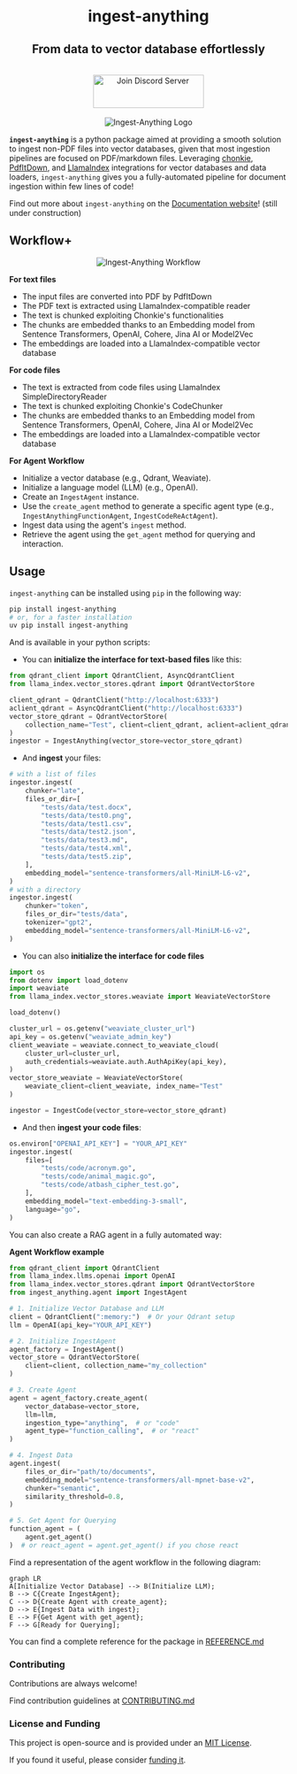 <div align="center">
<h1>ingest-anything</h1>
<h2>From data to vector database effortlessly</h2>
</div>
<br>
<div align="center">
    <a href="https://discord.gg/AXcVf269"><img src="https://img.shields.io/badge/Discord-%235865F2.svg?style=for-the-badge&logo=discord&logoColor=white" alt="Join Discord Server" width=200 height=60></a>
</div>
<br>
<div align="center">
    <img src="https://raw.githubusercontent.com/AstraBert/ingest-anything/main/logo.png" alt="Ingest-Anything Logo">
</div>

**`ingest-anything`** is a python package aimed at providing a smooth solution to ingest non-PDF files into vector databases, given that most ingestion pipelines are focused on PDF/markdown files. Leveraging [chonkie](https://docs.chonkie.ai/getting-started/introduction), [PdfItDown](https://github.com/AstraBert/PdfItDown), and [LlamaIndex](https://www.llamaindex.ai) integrations for vector databases and data loaders, `ingest-anything` gives you a fully-automated pipeline for document ingestion within few lines of code!

Find out more about `ingest-anything` on the [Documentation website](https://pdfitdown.eu/built-with-pdfitdown/ingest-anything)! (still under construction)

## Workflow+

<div align="center">
    <img src="https://raw.githubusercontent.com/AstraBert/ingest-anything/main/workflow.png" alt="Ingest-Anything Workflow">
</div>

**For text files**

- The input files are converted into PDF by PdfItDown
- The PDF text is extracted using LlamaIndex-compatible reader
- The text is chunked exploiting Chonkie's functionalities
- The chunks are embedded thanks to an Embedding model from Sentence Transformers, OpenAI, Cohere, Jina AI or Model2Vec
- The embeddings are loaded into a LlamaIndex-compatible vector database

**For code files**

- The text is extracted from code files using LlamaIndex SimpleDirectoryReader
- The text is chunked exploiting Chonkie's CodeChunker
- The chunks are embedded thanks to an Embedding model from Sentence Transformers, OpenAI, Cohere, Jina AI or Model2Vec
- The embeddings are loaded into a LlamaIndex-compatible vector database

**For Agent Workflow**

- Initialize a vector database (e.g., Qdrant, Weaviate).
- Initialize a language model (LLM) (e.g., OpenAI).
- Create an `IngestAgent` instance.
- Use the `create_agent` method to generate a specific agent type (e.g., `IngestAnythingFunctionAgent`, `IngestCodeReActAgent`).
- Ingest data using the agent's `ingest` method.
- Retrieve the agent using the `get_agent` method for querying and interaction.

## Usage

`ingest-anything` can be installed using `pip` in the following way:

```bash
pip install ingest-anything
# or, for a faster installation
uv pip install ingest-anything
```

And is available in your python scripts:

- You can **initialize the interface for text-based files** like this:

```python
from qdrant_client import QdrantClient, AsyncQdrantClient
from llama_index.vector_stores.qdrant import QdrantVectorStore

client_qdrant = QdrantClient("http://localhost:6333")
aclient_qdrant = AsyncQdrantClient("http://localhost:6333")
vector_store_qdrant = QdrantVectorStore(
    collection_name="Test", client=client_qdrant, aclient=aclient_qdrant
)
ingestor = IngestAnything(vector_store=vector_store_qdrant)
```

- And **ingest** your files:

```python
# with a list of files
ingestor.ingest(
    chunker="late",
    files_or_dir=[
        "tests/data/test.docx",
        "tests/data/test0.png",
        "tests/data/test1.csv",
        "tests/data/test2.json",
        "tests/data/test3.md",
        "tests/data/test4.xml",
        "tests/data/test5.zip",
    ],
    embedding_model="sentence-transformers/all-MiniLM-L6-v2",
)
# with a directory
ingestor.ingest(
    chunker="token",
    files_or_dir="tests/data",
    tokenizer="gpt2",
    embedding_model="sentence-transformers/all-MiniLM-L6-v2",
)
```

- You can also **initialize the interface for code files**

```python
import os
from dotenv import load_dotenv
import weaviate
from llama_index.vector_stores.weaviate import WeaviateVectorStore

load_dotenv()

cluster_url = os.getenv("weaviate_cluster_url")
api_key = os.getenv("weaviate_admin_key")
client_weaviate = weaviate.connect_to_weaviate_cloud(
    cluster_url=cluster_url,
    auth_credentials=weaviate.auth.AuthApiKey(api_key),
)
vector_store_weaviate = WeaviateVectorStore(
    weaviate_client=client_weaviate, index_name="Test"
)

ingestor = IngestCode(vector_store=vector_store_qdrant)
```

- And then **ingest your code files**:

```python
os.environ["OPENAI_API_KEY"] = "YOUR_API_KEY"
ingestor.ingest(
    files=[
        "tests/code/acronym.go",
        "tests/code/animal_magic.go",
        "tests/code/atbash_cipher_test.go",
    ],
    embedding_model="text-embedding-3-small",
    language="go",
)
```

You can also create a RAG agent in a fully automated way:

**Agent Workflow example**

```python
from qdrant_client import QdrantClient
from llama_index.llms.openai import OpenAI
from llama_index.vector_stores.qdrant import QdrantVectorStore
from ingest_anything.agent import IngestAgent

# 1. Initialize Vector Database and LLM
client = QdrantClient(":memory:")  # Or your Qdrant setup
llm = OpenAI(api_key="YOUR_API_KEY")

# 2. Initialize IngestAgent
agent_factory = IngestAgent()
vector_store = QdrantVectorStore(
    client=client, collection_name="my_collection"
)

# 3. Create Agent
agent = agent_factory.create_agent(
    vector_database=vector_store,
    llm=llm,
    ingestion_type="anything",  # or "code"
    agent_type="function_calling",  # or "react"
)

# 4. Ingest Data
agent.ingest(
    files_or_dir="path/to/documents",
    embedding_model="sentence-transformers/all-mpnet-base-v2",
    chunker="semantic",
    similarity_threshold=0.8,
)

# 5. Get Agent for Querying
function_agent = (
    agent.get_agent()
)  # or react_agent = agent.get_agent() if you chose react
```

Find a representation of the agent workflow in the following diagram:

```mermaid
graph LR
A[Initialize Vector Database] --> B(Initialize LLM);
B --> C{Create IngestAgent};
C --> D{Create Agent with create_agent};
D --> E{Ingest Data with ingest};
E --> F{Get Agent with get_agent};
F --> G[Ready for Querying];
```

You can find a complete reference for the package in [REFERENCE.md](https://github.com/AstraBert/ingest-anything/tree/main/REFERENCE.md)

### Contributing

Contributions are always welcome!

Find contribution guidelines at [CONTRIBUTING.md](https://github.com/AstraBert/ingest-anything/tree/main/CONTRIBUTING.md)

### License and Funding

This project is open-source and is provided under an [MIT License](https://github.com/AstraBert/ingest-anything/tree/main/LICENSE).

If you found it useful, please consider [funding it](https://github.com/sponsors/AstraBert).
